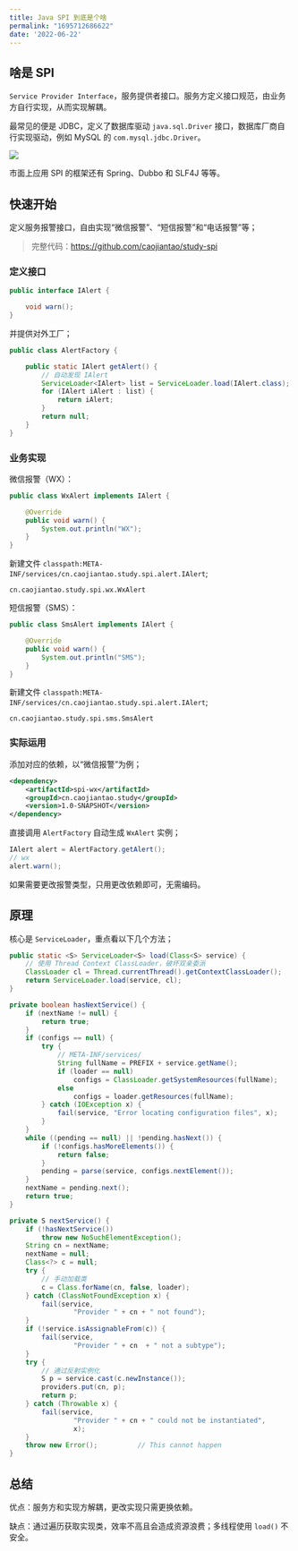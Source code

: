 ```yaml
---
title: Java SPI 到底是个啥
permalink: "1695712686622"
date: '2022-06-22'
---
```


## 啥是 SPI

`Service Provider Interface`，服务提供者接口。服务方定义接口规范，由业务方自行实现，从而实现解耦。

最常见的便是 JDBC，定义了数据库驱动 `java.sql.Driver` 接口，数据库厂商自行实现驱动，例如 MySQL 的 `com.mysql.jdbc.Driver`。

![](https://image.caojiantao.site:1024/b2a3ba6bfea0f6306e84ad5b6a4868f2.png)

市面上应用 SPI 的框架还有 Spring、Dubbo 和 SLF4J 等等。

## 快速开始

定义服务报警接口，自由实现“微信报警”、“短信报警”和“电话报警”等；

> 完整代码：https://github.com/caojiantao/study-spi

### 定义接口

```java
public interface IAlert {

    void warn();
}
```

并提供对外工厂；

```java
public class AlertFactory {

    public static IAlert getAlert() {
        // 自动发现 IAlert
        ServiceLoader<IAlert> list = ServiceLoader.load(IAlert.class);
        for (IAlert iAlert : list) {
            return iAlert;
        }
        return null;
    }
}
```

### 业务实现

微信报警（WX）：

```java
public class WxAlert implements IAlert {

    @Override
    public void warn() {
        System.out.println("WX");
    }
}
```

新建文件 `classpath:META-INF/services/cn.caojiantao.study.spi.alert.IAlert`;

```
cn.caojiantao.study.spi.wx.WxAlert
```

短信报警（SMS）：

```java
public class SmsAlert implements IAlert {

    @Override
    public void warn() {
        System.out.println("SMS");
    }
}
```

新建文件 `classpath:META-INF/services/cn.caojiantao.study.spi.alert.IAlert`;

```
cn.caojiantao.study.spi.sms.SmsAlert
```

### 实际运用

添加对应的依赖，以“微信报警”为例；

```xml
<dependency>
    <artifactId>spi-wx</artifactId>
    <groupId>cn.caojiantao.study</groupId>
    <version>1.0-SNAPSHOT</version>
</dependency>
```

直接调用 `AlertFactory` 自动生成 `WxAlert` 实例；

```java
IAlert alert = AlertFactory.getAlert();
// wx
alert.warn();
```

如果需要更改报警类型，只用更改依赖即可，无需编码。

## 原理

核心是 `ServiceLoader`，重点看以下几个方法；

```java
public static <S> ServiceLoader<S> load(Class<S> service) {
    // 使用 Thread Context ClassLoader，破坏双亲委派
    ClassLoader cl = Thread.currentThread().getContextClassLoader();
    return ServiceLoader.load(service, cl);
}

private boolean hasNextService() {
    if (nextName != null) {
        return true;
    }
    if (configs == null) {
        try {
            // META-INF/services/
            String fullName = PREFIX + service.getName();
            if (loader == null)
                configs = ClassLoader.getSystemResources(fullName);
            else
                configs = loader.getResources(fullName);
        } catch (IOException x) {
            fail(service, "Error locating configuration files", x);
        }
    }
    while ((pending == null) || !pending.hasNext()) {
        if (!configs.hasMoreElements()) {
            return false;
        }
        pending = parse(service, configs.nextElement());
    }
    nextName = pending.next();
    return true;
}

private S nextService() {
    if (!hasNextService())
        throw new NoSuchElementException();
    String cn = nextName;
    nextName = null;
    Class<?> c = null;
    try {
        // 手动加载类
        c = Class.forName(cn, false, loader);
    } catch (ClassNotFoundException x) {
        fail(service,
                "Provider " + cn + " not found");
    }
    if (!service.isAssignableFrom(c)) {
        fail(service,
                "Provider " + cn  + " not a subtype");
    }
    try {
        // 通过反射实例化
        S p = service.cast(c.newInstance());
        providers.put(cn, p);
        return p;
    } catch (Throwable x) {
        fail(service,
                "Provider " + cn + " could not be instantiated",
                x);
    }
    throw new Error();          // This cannot happen
}
```

## 总结

优点：服务方和实现方解耦，更改实现只需更换依赖。

缺点：通过遍历获取实现类，效率不高且会造成资源浪费；多线程使用 `load()` 不安全。
